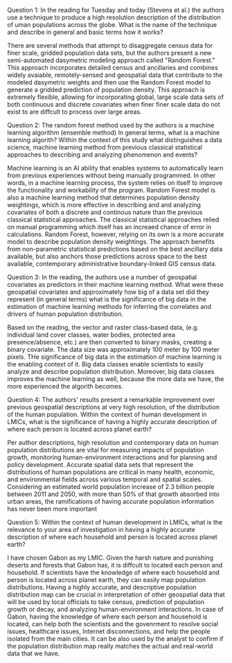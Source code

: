 Question 1: In the reading for Tuesday and today (Stevens et al.) the authors use a technique to produce a high resolution description of the 
distribution of uman populations across the globe. What is the name of the technique and describe in general and basic terms how it works?

There are several methods that attempt to disaggregate census data for
finer scale, gridded population data sets, but the authors present a new semi-automated dasymetric 
modeling approach called "Random Forest." This approach incorporates detailed census and ancillaries 
and combines widely avaiable, remotely-sensed and geospatial data that contribute to the modeled 
dasymetric weights and then use the Random Forest model to generate a gridded prediction of population
density. This approach is extremely flexible, allowing for incorporating global, large scale data sets
of both continuous and discrete covariates when finer finer scale data do not exist to are diffcult 
to process over large areas. 

Question 2: The random forest method used by the authors is a machine learning algorithm (ensemble method) In 
general terms, what is a machine learning algorith? Within the context of this study what distinguishes 
a data science, machine learning method from previous classical statistical approaches to describing
and analyzing phenomenon and events?

Machine learning is an AI ability that enables systems to automatically learn from previous experiences
without being manually programmed. In other words, in a machine learning process, the system relies on
itself to improve the functionality and workability of the program. Random Forest model is also a 
machine learning method that determines population density weightings, which is more effective
in describing and and analyzing covariates of both a discrete and continous nature than the previous
classical statistical approaches. The classical statistical approaches relied on manual programming
which itself has an increaed chance of error in calculations. Random Forest, however, relying on its own
is a more accurate model to describe population density weightings. The approach
benefits from non-parametric statistical predictions based on the best ancillary data available,
but also anchors those predictions across space to the best available, contemporary administrative boundary-linked GIS census data.

Question 3: In the reading, the authors use a number of geospatial covariates as predictors in their machine
learning method. What were these geospatial covariates and approximately how big of a data set did
they represent (in general terms) what is the significance of big data in the estimation of machine 
learning methods for inferring the correlates and drivers of human population distribution. 

Based on the reading, the vector and raster class-based data, (e.g. individual land cover classes, water bodies, protected area presence/absence, etc.) are then converted to binary masks, creating a binary covariate. The data size was approximately 100 meter by 100 meter pixels. THe significance of big data in the estimation of machine learning is the enabling context of it. Big data classes
enable scientists to easily analyze and describe population distribution. Moreover, big data classes improves the machine learning as
well, because the more data we have, the more experienced the algorith becomes. 

Question 4: The authors' results present a remarkable improvement over previous geospatial descriptions at
very high resolution, of the distribution of the human population. Within the context of human 
development in LMICs, what is the significance of having a highly accurate description of where
each person is located across planet earth?

Per author descriptions, high resolution and contemporary data on human population distributions are
vital for measuring impacts of population growth, monitoring human-environment interactions and for 
planning and policy development. Accurate spatial data sets that represent the distributions of human populations are critical in
many health, economic, and environmental fields across various temporal and spatial scales. Considering an estimated world population increase of 2.3 billion people between 2011
and 2050, with more than 50% of that growth absorbed into urban areas, the ramifications
of having accurate population information has never been more important



Question 5: Within the context of human development in LMICs, what is the relevance to your area of investigation in having a highly accurate 
description of where each household and person is located across planet earth?

I have chosen Gabon as my LMIC. Given the harsh nature and punishing deserts and forests that Gabon has, it is diffcult to located each person and household. If scientists have the knowledge of where each household and person is located across planet earth, they can easily map population distributions. Having a highly accurate, and descriptive population distribution map can be crucial in interpretation of other geospatial data that will be used by local officials to take census, prediction of population growth or decay, and analyzing human-environment interactions. In case of Gabon, having the knowledge of where each person and household is located, can help both the scientists and the govenrment to resolve social issues, healthcare issues, Internet disconnections, and help the people isolated from the main cities. It can be also used by the analyst to confirm if the population
distribution map really matches the actual and real-world data that we have. 




